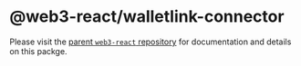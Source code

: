 # @web3-react/walletlink-connector

Please visit the [parent `web3-react` repository](https://github.com/NoahZinsmeister/web3-react) for documentation and details on this packge.
